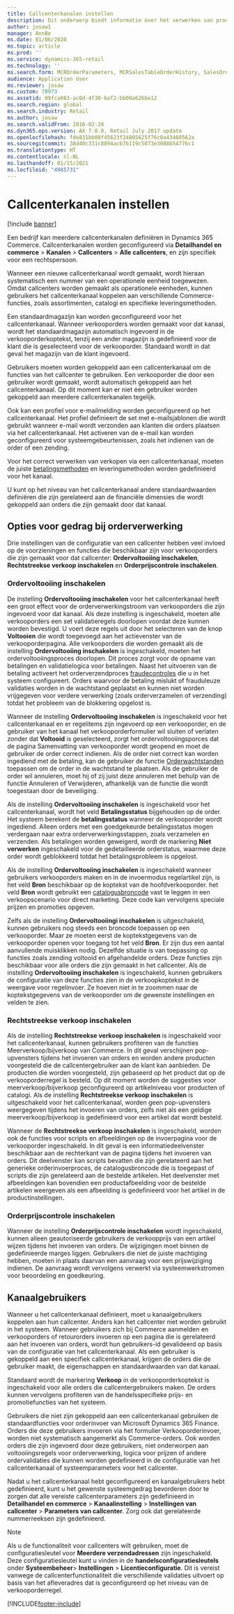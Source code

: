```yaml
---
title: Callcenterkanalen instellen
description: Dit onderwerp biedt informatie over het verwerken van procesorders voor callcenters met gebruik van Dynamics 365 Commerce.
author: josaw1
manager: AnnBe
ms.date: 01/06/2020
ms.topic: article
ms.prod: ''
ms.service: dynamics-365-retail
ms.technology: ''
ms.search.form: MCROrderParameters, MCRSalesTableOrderHistory, SalesOrderProcessingWorkspace
audience: Application User
ms.reviewer: josaw
ms.custom: 78973
ms.assetid: 09fca083-ac0d-4f30-baf2-bb00a626be12
ms.search.region: global
ms.search.industry: Retail
ms.author: josaw
ms.search.validFrom: 2016-02-28
ms.dyn365.ops.version: AX 7.0.0, Retail July 2017 update
ms.openlocfilehash: fde831bb08f45623f24805625f76c0a43460562a
ms.sourcegitcommit: 38d40c331c8894acb7b119c5073e3088b54776c1
ms.translationtype: HT
ms.contentlocale: nl-NL
ms.lasthandoff: 01/15/2021
ms.locfileid: "4985731"
---
```

# <a name="set-up-call-center-channels"></a>Callcenterkanalen instellen

[!include [banner](includes/banner.md)]

Een bedrijf kan meerdere callcenterkanalen definiëren in Dynamics 365 Commerce. Callcenterkanalen worden geconfigureerd via **Detailhandel en commerce** \> **Kanalen** \> **Callcenters** \> **Alle callcenters**, en zijn specifiek voor een rechtspersoon.

Wanneer een nieuwe callcenterkanaal wordt gemaakt, wordt hieraan systematisch een nummer van een operationele eenheid toegewezen. Omdat callcenters worden gemaakt als operationele eenheden, kunnen gebruikers het callcenterkanaal koppelen aan verschillende Commerce-functies, zoals assortimenten, catalogi en specifieke leveringsmethoden.

Een standaardmagazijn kan worden geconfigureerd voor het callcenterkanaal. Wanneer verkooporders worden gemaakt voor dat kanaal, wordt het standaardmagazijn automatisch ingevoerd in de verkooporderkoptekst, tenzij een ander magazijn is gedefinieerd voor de klant die is geselecteerd voor de verkooporder. Standaard wordt in dat geval het magazijn van de klant ingevoerd.

Gebruikers moeten worden gekoppeld aan een callcenterkanaal om de functies van het callcenter te gebruiken. Een verkooporder die door een gebruiker wordt gemaakt, wordt automatisch gekoppeld aan het callcenterkanaal. Op dit moment kan er niet één gebruiker worden gekoppeld aan meerdere callcenterkanalen tegelijk.

Ook kan een profiel voor e-mailmelding worden geconfigureerd op het callcenterkanaal. Het profiel definieert de set met e-mailsjablonen die wordt gebruikt wanneer e-mail wordt verzonden aan klanten die orders plaatsen via het callcenterkanaal. Het activeren van de e-mail kan worden geconfigureerd voor systeemgebeurtenissen, zoals het indienen van de order of een zending.

Voor het correct verwerken van verkopen via een callcenterkanaal, moeten de juiste [betalingsmethoden](https://docs.microsoft.com/dynamics365/unified-operations/retail/work-with-payments) en leveringsmethoden worden gedefinieerd voor het kanaal.

U kunt op het niveau van het callcenterkanaal andere standaardwaarden definiëren die zijn gerelateerd aan de financiële dimensies die wordt gekoppeld aan orders die zijn gemaakt door dat kanaal.

## <a name="options-for-order-processing-behavior"></a>Opties voor gedrag bij orderverwerking

Drie instellingen van de configuratie van een callcenter hebben veel invloed op de voorzieningen en functies die beschikbaar zijn voor verkooporders die zijn gemaakt voor dat callcenter: **Ordervoltooiing inschakelen**, **Rechtstreekse verkoop inschakelen** en **Orderprijscontrole inschakelen**.

### <a name="enable-order-completion"></a>Ordervoltooiing inschakelen

De instelling **Ordervoltooiing inschakelen** voor het callcenterkanaal heeft een groot effect voor de orderverwerkingstroom van verkooporders die zijn ingevoerd voor dat kanaal. Als deze instelling is ingeschakeld, moeten alle verkooporders een set validatieregels doorlopen voordat deze kunnen worden bevestigd. U voert deze regels uit door het selecteren van de knop **Voltooien** die wordt toegevoegd aan het actievenster van de verkooporderpagina. Alle verkooporders die worden gemaakt als de instelling **Ordervoltooiing inschakelen** is ingeschakeld, moeten het ordervoltooiingsproces doorlopen. Dit proces zorgt voor de opname van betalingen en validatielogica voor betalingen. Naast het uitvoeren van de betaling activeert het orderverzendproces [fraudecontroles](https://docs.microsoft.com/dynamics365/unified-operations/retail/set-up-fraud-alerts) die u in het systeem configureert. Orders waarvoor de betaling mislukt of frauduleuze validaties worden in de wachtstand geplaatst en kunnen niet worden vrijgegeven voor verdere verwerking (zoals orderverzamelen of verzending) totdat het probleem van de blokkering opgelost is.

Wanneer de instelling **Ordervoltooiing inschakelen** is ingeschakeld voor het callcenterkanaal en er regelitems zijn ingevoerd op een verkooporder, en de gebruiker van het kanaal het verkooporderformulier wil sluiten of verlaten zonder dat **Voltooid** is geselecteerd, zorgt het ordervoltooiingsporces dat de pagina Samenvatting van verkooporder wordt geopend en moet de gebruiker de order correct indienen. Als de order niet correct kan worden ingediend met de betaling, kan de gebruiker de functie [Orderwachtstanden](https://docs.microsoft.com/dynamics365/unified-operations/retail/work-with-order-holds) toepassen om de order in de wachtstand te plaatsen. Als de gebruiker de order wil annuleren, moet hij of zij juist deze annuleren met behulp van de functie Annuleren of Verwijderen, afhankelijk van de functie die wordt toegestaan door de beveiliging.

Als de instelling **Ordervoltooiing inschakelen** is ingeschakeld voor het callcenterkanaal, wordt het veld **Betalingsstatus** bijgehouden op de order. Het systeem berekent de **betalingsstatus** wanneer de verkooporder wordt ingediend. Alleen orders met een goedgekeurde betalingsstatus mogen verdergaan naar extra orderverwerkingsstappen, zoals verzamelen en verzenden. Als betalingen worden geweigerd, wordt de markering **Niet verwerken** ingeschakeld voor de gedetailleerde orderstatus, waarmee deze order wordt geblokkeerd totdat het betalingsprobleem is opgelost.

Als de instelling **Ordervoltooiing inschakelen** is ingeschakeld wanneer gebruikers verkooporders maken en in de invoermodus regelartikel zijn, is het veld **Bron** beschikbaar op de koptekst van de hoofdverkooporder. het veld **Bron** wordt gebruikt een [catalogusbroncode](https://docs.microsoft.com/dynamics365/unified-operations/retail/call-center-catalogs) vast te leggen in een verkoopscenario voor direct marketing. Deze code kan vervolgens speciale prijzen en promoties opgeven.

Zelfs als de instelling **Ordervoltooiingi inschakelen** is uitgeschakeld, kunnen gebruikers nog steeds een broncode toepassen op een verkooporder. Maar ze moeten eerst de koptekstgegevens van de verkooporder openen voor toegang tot het veld **Bron**. Er zijn dus een aantal aanvullende muisklikken nodig. Dezelfde situatie is van toepassing op functies zoals zending voltooid en afgehandelde orders. Deze functies zijn beschikbaar voor alle orders die zijn gemaakt in het callcenter. Als de instelling **Ordervoltooiing inschakelen** is ingeschakeld, kunnen gebruikers de configuratie van deze functies zien in de verkoopkoptekst in de weergave voor regelinvoer. Ze hoeven niet in te zoommen naar de koptekstgegevens van de verkooporder om de gewenste instellingen en velden te zien.

### <a name="enable-direct-selling"></a>Rechtstreekse verkoop inschakelen

Als de instelling **Rechtstreekse verkoop inschakelen** is ingeschakeld voor het callcenterkanaal, kunnen gebruikers profiteren van de functies Meerverkoop/bijverkoop van Commerce. In dit geval verschijnen pop-upvensters tijdens het invoeren van orders en worden andere producten voorgesteld die de callcentergebruiker aan de klant kan aanbieden. De producten die worden voorgesteld, zijn gebaseerd op het product dat op de verkooporderregel is besteld. Op dit moment worden de suggesties voor meerverkoop/bijverkoop geconfigureerd op artikelniveau voor producten of catalogi. Als de instelling **Rechtstreekse verkoop inschakelen** is uitgeschakeld voor het callcenterkanaal, worden geen pop-upvensters weergegeven tijdens het invoeren van orders, zelfs niet als een geldige meerverkoop/bijverkoop is gedefinieerd voor een artikel dat wordt besteld.

Wanneer de **Rechtstreekse verkoop inschakelen** is ingeschakeld, worden ook de functies voor scripts en afbeeldingen op de invoerpagina voor de verkooporder ingeschakeld. In dit geval is een informatiedeelvenster beschikbaar aan de rechterkant van de pagina tijdens het invoeren van orders. Dit deelvenster kan scripts bevatten die zijn gerelateerd aan het generieke orderinvoerproces, de catalogusbroncode die is toegepast of scripts die zijn gerelateerd aan de bestelde artikelen. Het deelvenster met afbeeldingen kan bovendien een productafbeelding voor de bestelde artikelen weergeven als een afbeelding is gedefinieerd voor het artikel in de productinstellingen.

### <a name="enable-order-price-control"></a>Orderprijscontrole inschakelen

Wanneer de instelling **Orderprijscontrole inschakelen** wordt ingeschakeld, kunnen alleen geautoriseerde gebruikers de verkoopprijs van een artikel wijzen tijdens het invoeren van orders. De wijzigingen moet binnen de gedefinieerde marges liggen. Gebruikers die niet de juiste machtiging hebben, moeten in plaats daarvan een aanvraag voor een prijswijziging indienen. De aanvraag wordt vervolgens verwerkt via systeemwerkstromen voor beoordeling en goedkeuring.

## <a name="channel-users"></a>Kanaalgebruikers

Wanneer u het callcenterkanaal definieert, moet u kanaalgebruikers koppelen aan hun callcenter. Anders kan het callcenter niet worden gebruikt in het systeem. Wanneer gebruikers zich bij Commerce aanmelden en verkooporders of retourorders invoeren op een pagina die is gerelateerd aan het invoeren van orders, wordt hun gebruikers-id gevalideerd op basis van de configuratie van het callcenterkanaal. Als een gebruiker is gekoppeld aan een specifiek callcenterkanaal, krijgen de orders die de gebruiker maakt, de eigenschappen en standaardwaarden van dat kanaal.

Standaard wordt de markering **Verkoop** in de verkooporderkoptekst is ingeschakeld voor alle orders die callcentergebruikers maken. De orders kunnen vervolgens profiteren van de handelsspecifieke prijs- en promotiefuncties van het systeem.


Gebruikers die niet zijn gekoppeld aan een callcenterkanaal gebruiken de standaardfuncties voor orderinvoer van Microsoft Dynamics 365 Finance. Orders die deze gebruikers invoeren via het formulier Verkooporderinvoer, worden niet systematisch aangemerkt als Commerce-orders. Ook worden orders die zijn ingevoerd door deze gebruikers, niet onderworpen aan voltooiingsregels voor orderverwerking, logica voor prijzen of andere ordervalidaties die kunnen worden gedefinieerd in de configuratie van het callcenterkanaal of systeemparameters voor het callcenter.

Nadat u het callcenterkanaal hebt geconfigureerd en kanaalgebruikers hebt gedefinieerd, kunt u het gewenste systeemgedrag bevorderen door te zorgen dat alle vereiste callcenterparameters zijn gedefinieerd in **Detailhandel en commerce** \> **Kanaalinstelling** \> **Instellingen van callcenter** \> **Parameters van callcenter**. Zorg ook dat gerelateerde nummerreeksen zijn gedefinieerd.

> [!NOTE]
> Als u de functionaliteit voor callcenters wilt gebruiken, moet de configuratiesleutel voor **Meerdere verzendadressen** zijn ingeschakeld. Deze configuratiesleutel kunt u vinden in de **handelsconfiguratiesleutels** onder **Systeembeheer**\> **Instellingen** \> **Licentieconfiguratie**. Dit is vereist vanwege de callcenterfunctionaliteit die verschillende validaties uitvoert op basis van het afleveradres dat is geconfigureerd op het niveau van de verkooporderregel. 



[!INCLUDE[footer-include](../includes/footer-banner.md)]